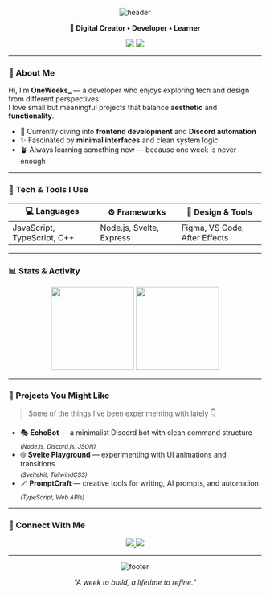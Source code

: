 <!-- 🌌 OneWeeks_ GitHub Profile -->

<div align="center">

  ![header](https://capsule-render.vercel.app/api?type=waving&color=gradient&customColorList=10,40,80&height=150&section=header&text=OneWeeks_&fontAlignY=35&fontSize=45&fontColor=fff)

  <p><b>🌙 Digital Creator • Developer • Learner</b></p>

  <p>
    <a href="https://github.com/OneWeeks_"><img src="https://img.shields.io/badge/GitHub-OneWeeks_-%23181717?style=for-the-badge&logo=github"></a>
    <a href="https://discord.com/users/oneweeks"><img src="https://img.shields.io/badge/Discord-oneweeks-5865F2?style=for-the-badge&logo=discord"></a>
  </p>

</div>

---

### 👋 About Me

Hi, I’m **OneWeeks_** — a developer who enjoys exploring tech and design from different perspectives.  
I love small but meaningful projects that balance **aesthetic** and **functionality**.

- 🧠 Currently diving into **frontend development** and **Discord automation**
- ✨ Fascinated by **minimal interfaces** and clean system logic
- 🪴 Always learning something new — because one week is never enough

---

### 🧰 Tech & Tools I Use

<div align="center">

| 💻 Languages | ⚙️ Frameworks | 🎨 Design & Tools |
|---------------|----------------|-------------------|
| JavaScript, TypeScript, C++ | Node.js, Svelte, Express | Figma, VS Code, After Effects |

</div>

---

### 📊 Stats & Activity

<div align="center">
  <img height="165px" src="https://github-readme-stats.vercel.app/api?username=OneWeeks_&show_icons=true&theme=nightowl&hide_border=true" />
  <img height="165px" src="https://github-readme-streak-stats.herokuapp.com?user=OneWeeks_&theme=nightowl&hide_border=true" />
</div>

---

### 🚀 Projects You Might Like

> Some of the things I’ve been experimenting with lately 👇

- 🎭 **EchoBot** — a minimalist Discord bot with clean command structure  
  <sub>*(Node.js, Discord.js, JSON)*</sub>  
- 🌐 **Svelte Playground** — experimenting with UI animations and transitions  
  <sub>*(SvelteKit, TailwindCSS)*</sub>  
- 🪄 **PromptCraft** — creative tools for writing, AI prompts, and automation  
  <sub>*(TypeScript, Web APIs)*</sub>  

---

### 💬 Connect With Me

<p align="center">
  <a href="https://discord.com/users/oneweeks">
    <img src="https://img.shields.io/badge/Discord-oneweeks-5865F2?style=flat-square&logo=discord" />
  </a>
  <a href="https://github.com/OneWeeks_">
    <img src="https://img.shields.io/badge/GitHub-OneWeeks_-%23181717?style=flat-square&logo=github" />
  </a>
</p>

---

<div align="center">

  ![footer](https://capsule-render.vercel.app/api?type=waving&color=gradient&customColorList=10,40,80&height=120&section=footer)

  <i>“A week to build, a lifetime to refine.”</i>

</div>
